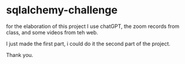 # sqlalchemy-challenge

for the elaboration of this project I use chatGPT,  the zoom records from class, and some videos from teh web.

I just made the first part, i could do it the second part of the project.

Thank you.
